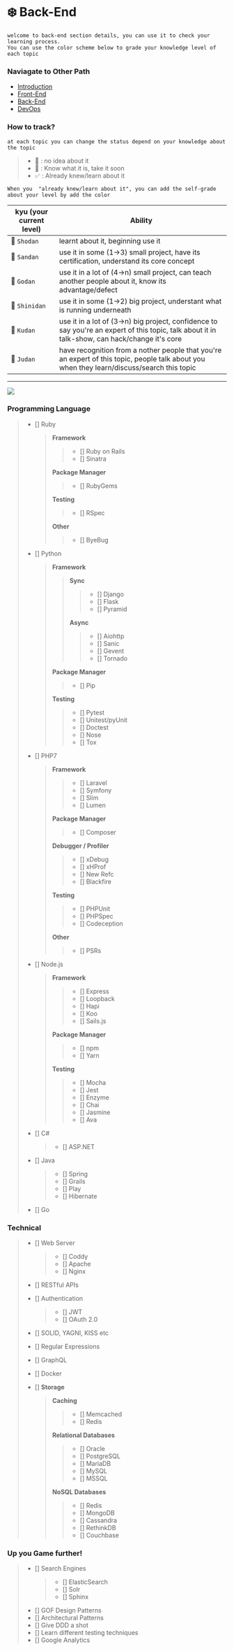 # :snowflake: Back-End
```
welcome to back-end section details, you can use it to check your learning process.
You can use the color scheme below to grade your knowledge level of each topic
```
### **Naviagate to Other Path**
* [Introduction](https://github.com/luuductrung1234/dev-roadmap/blob/master/introduction-details.md)
* [Front-End](https://github.com/luuductrung1234/dev-roadmap/blob/master/front-end-details.md)
* [Back-End](https://github.com/luuductrung1234/dev-roadmap/blob/master/back-end-details.md)
* [DevOps](https://github.com/luuductrung1234/dev-roadmap/blob/master/devops-details.md)

### **How to track?**
```
at each topic you can change the status depend on your knowledge about the topic
```
> - :black_square_button: : no idea about it
> - :white_square_button: :  Know what it is, take it soon
> - :white_check_mark: : Already knew/learn about it

```
When you  "already knew/learn about it", you can add the self-grade about your level by add the color
```
kyu (your current level) | Ability
--- | --- |
 :notebook:  `Shodan` | learnt about it, beginning use it |
 :ledger:  `Sandan` | use it in some (1->3) small project, have its certification, understand its core concept |
 :green_book:  `Godan` | use it in a lot of (4->n) small project, can teach another people about it,  know its advantage/defect |
 :orange_book:  `Shinidan` | use it in some (1->2) big project, understant what is running underneath |
 :closed_book:  `Kudan` | use it in a lot of (3->n) big project, confidence to say you're an expert of this topic, talk about it in talk-show, can hack/change it's core |
 :blue_book:  `Judan` | have recognition from a nother people that you're an expert of this topic, people talk about you when they learn/discuss/search this topic |
---

![](https://i.imgur.com/Ihg4YAb.png)

### Programming Language
> - [] Ruby
>   > **Framework**
>   >   > - [] Ruby on Rails
>   >   > - [] Sinatra
>   >
>   > **Package Manager**
>   >   > - [] RubyGems
>   >
>   > **Testing**
>   >   > - [] RSpec
>   >
>   > **Other**
>   >   > - [] ByeBug
>
> - [] Python
>   > **Framework**
>   >   > **Sync**
>   >   >   > - [] Django
>   >   >   > - [] Flask
>   >   >   > - [] Pyramid
>   >   >
>   >   > **Async**
>   >   >   > - [] Aiohttp
>   >   >   > - [] Sanic
>   >   >   > - [] Gevent
>   >   >   > - [] Tornado
>   >
>   > **Package Manager**
>   >   > - [] Pip
>   >
>   > **Testing**
>   >   > - [] Pytest
>   >   > - [] Unitest/pyUnit
>   >   > - [] Doctest
>   >   > - [] Nose
>   >   > - [] Tox
>
> - [] PHP7
>   > **Framework**
>   >   > - [] Laravel
>   >   > - [] Symfony
>   >   > - [] Slim
>   >   > - [] Lumen
>   >
>   > **Package Manager**
>   >   > - [] Composer
>   >
>   > **Debugger / Profiler**
>   >   > - [] xDebug
>   >   > - [] xHProf
>   >   > - [] New Refc
>   >   > - [] Blackfire
>   >
>   > **Testing**
>   >   > - [] PHPUnit
>   >   > - [] PHPSpec
>   >   > - [] Codeception
>   >
>   > **Other**
>   >   > - [] PSRs
>
> - [] Node.js
>   > **Framework**
>   >   > - [] Express
>   >   > - [] Loopback
>   >   > - [] Hapi
>   >   > - [] Koo
>   >   > - [] Sails.js
>   >
>   > **Package Manager**
>   >   > - [] npm
>   >   > - [] Yarn
>   >
>   > **Testing**
>   >   > - [] Mocha
>   >   > - [] Jest
>   >   > - [] Enzyme
>   >   > - [] Chai
>   >   > - [] Jasmine
>   >   > - [] Ava
>
> - [] C#
>   > - [] ASP.NET
>
> - [] Java
>   > - [] Spring
>   > - [] Grails
>   > - [] Play
>   > - [] Hibernate
> - [] Go


### Technical
> - [] Web Server
>   > - [] Coddy
>   > - [] Apache
>   > - [] Nginx
> - [] RESTful APIs
> - [] Authentication
>   > - [] JWT
>   > - [] OAuth 2.0
> - [] SOLID, YAGNI, KISS etc
> - [] Regular Expressions
> - [] GraphQL
> - [] Docker
>
> - [] **Storage**
>   > **Caching**
>   >   > - [] Memcached
>   >   > - [] Redis
>   >
>   > **Relational Databases**
>   >   > - [] Oracle
>   >   > - [] PostgreSQL
>   >   > - [] MariaDB
>   >   > - [] MySQL
>   >   > - [] MSSQL
>   >
>   > **NoSQL Databases**
>   >   > - [] Redis
>   >   > - [] MongoDB
>   >   > - [] Cassandra
>   >   > - [] RethinkDB
>   >   > - [] Couchbase


### Up you Game further!
> - [] Search Engines
>   > - [] ElasticSearch
>   > - [] Solr
>   > - [] Sphinx
> - [] GOF Design Patterns
> - [] Architectural Patterns
> - [] Give DDD a shot
> - [] Learn different testing techniques
> - [] Google Analytics

